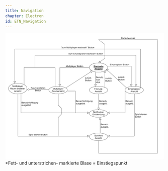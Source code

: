```yaml
---
title: Navigation
chapter: Electron
id: ETN_Navigation
---
```


![picture](./img/Navigation.png)
*Fett- und unterstrichen- markierte Blase = Einstiegspunkt
